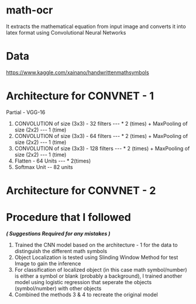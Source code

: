 # math-ocr
It extracts the mathematical equation from input image and converts it into latex format using Convolutional Neural Networks 

# Data
https://www.kaggle.com/xainano/handwrittenmathsymbols

# Architecture for CONVNET - 1
Partial - VGG-16 
1. CONVOLUTION of size (3x3) - 32 filters  --- * 2 (times) + MaxPooling of size (2x2) --- 1 (time)
2. CONVOLUTION of size (3x3) - 64 filters  --- * 2 (times) + MaxPooling of size (2x2) --- 1 (time)
3. CONVOLUTION of size (3x3) - 128 filters  --- * 2 (times) + MaxPooling of size (2x2) --- 1 (time)
4. Flatten - 64 Units --- * 2(times)
5. Softmax Unit -- 82 units

# Architecture for CONVNET - 2 

# Procedure that I followed 
 ***( Suggestions Required for any mistakes )***

1. Trained the CNN model based on the architecture - 1 for the data to distinguish the different math symbols 
2. Object Localization is tested using Slinding Window Method for test Image to gain the inference 
3. For classification of localized object (in this case math symbol/number) is either a symbol or blank (probably a background), I trained another model using logistic regression that seperate the objects (symbol/number) with other objects
4. Combined the methods 3 & 4 to recreate the original model


